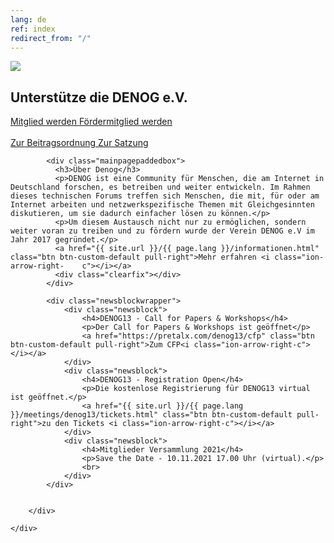 ```yaml
---
lang: de
ref: index
redirect_from: "/"
---
```

<div id="mainpage">
    <div class="pagecontentblock">
        <div class="mainpagebox mainpageboxlarge">
            <div>
                <div class="container">
                    <div class="row">
                        <div class="col-sm-6">
                             <a href="{{ site.url }}/{{ page.lang }}/meetings/denog13/index.html" class="btn btn-custom-default pull-right"><img src="{{ site.url }}/images/logos/denog13.png" id="mainpagelogo" /></a>
                        </div>
                        <div class="col-sm-6">
                        <h2 class="mainpageboxheadline">Unterstütze die DENOG e.V.</h2>
                        <p><a href="/files/verein/DENOG_Antrag_Mitgliedschaft_v18_SEPA_20181002.pdf" class="btn btn-custom-default">Mitglied werden <i class="ion-arrow-right-c"></i></a> <a href="/files/verein/DENOG_Antrag_Foerdermitgliedschaft_v18_20181002.pdf" class="btn btn-custom-default">Fördermitglied werden <i class="ion-arrow-right-c"></i></a><br /> <br />
                        <a href="/files/gov/20201110_DENOG_Beitragsordnung FINAL 20201110.pdf" class="btn btn-custom-default">Zur Beitragsordnung <i class="ion-arrow-right-c"></i></a> <a href="/files/verein/20171124-DENOG_Satzung.pdf" class="btn btn-custom-default">Zur Satzung <i class="ion-arrow-right-c"></i></a></p>
                        </div>
                    </div>
                </div>
            </div>
        </div>
        <div class="container">


            <div class="mainpagepaddedbox">
              <h3>Über Denog</h3>
              <p>DENOG ist eine Community für Menschen, die am Internet in Deutschland forschen, es betreiben und weiter entwickeln. Im Rahmen dieses technischen Forums treffen sich Menschen, die mit, für oder am Internet arbeiten und netzwerkspezifische Themen mit Gleichgesinnten diskutieren, um sie dadurch einfacher lösen zu können.</p>
              <p>Um diesem Austausch nicht nur zu ermöglichen, sondern weiter voran zu treiben und zu fördern wurde der Verein DENOG e.V im Jahr 2017 gegründet.</p>
              <a href="{{ site.url }}/{{ page.lang }}/informationen.html" class="btn btn-custom-default pull-right">Mehr erfahren <i class="ion-arrow-right-    c"></i></a>
              <div class="clearfix"></div>
            </div>

            <div class="newsblockwrapper">
                <div class="newsblock">
                    <h4>DENOG13 - Call for Papers & Workshops</h4>
                    <p>Der Call for Papers & Workshops ist geöffnet</p>
                    <a href="https://pretalx.com/denog13/cfp" class="btn btn-custom-default pull-right">Zum CFP<i class="ion-arrow-right-c"></i></a>
                </div>
                <div class="newsblock">
                    <h4>DENOG13 - Registration Open</h4>
                    <p>Die kostenlose Registrierung für DENOG13 virtual ist geöffnet.</p>
                    <a href="{{ site.url }}/{{ page.lang }}/meetings/denog13/tickets.html" class="btn btn-custom-default pull-right">zu den Tickets <i class="ion-arrow-right-c"></i></a>
                </div>
                <div class="newsblock">
                    <h4>Mitglieder Versammlung 2021</h4>
                    <p>Save the Date - 10.11.2021 17.00 Uhr (virtual).</p>
                    <br>
                </div>
            </div>


        </div>

    </div>
</div>
